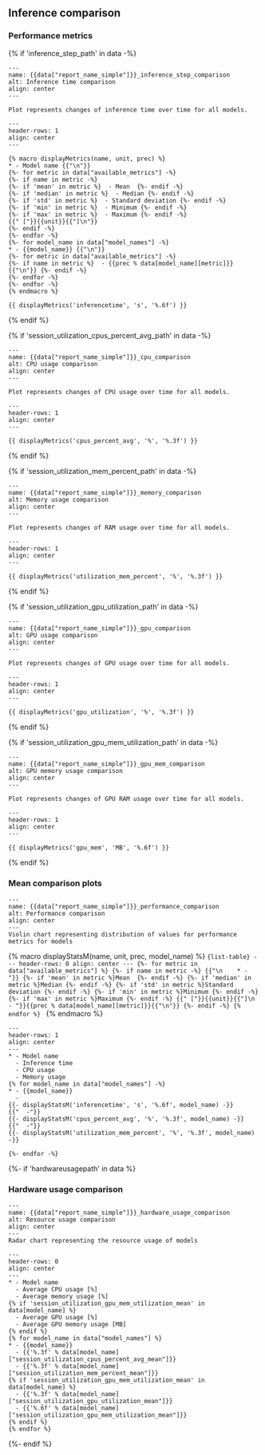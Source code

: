 ## Inference comparison

### Performance metrics

{% if 'inference_step_path' in data -%}
```{figure} {{data["inference_step_path"]}}
---
name: {{data["report_name_simple"]}}_inference_step_comparison
alt: Inference time comparison
align: center
---

Plot represents changes of inference time over time for all models.
```

```{list-table} Summary of inference time metrics for models
---
header-rows: 1
align: center
---

{% macro displayMetrics(name, unit, prec) %}
* - Model name {{"\n"}}
{%- for metric in data["available_metrics"] -%}
{%- if name in metric -%}
{%- if 'mean' in metric %}  - Mean  {%- endif -%}
{%- if 'median' in metric %}  - Median {%- endif -%}
{%- if 'std' in metric %}  - Standard deviation {%- endif -%}
{%- if 'min' in metric %}  - Minimum {%- endif -%}
{%- if 'max' in metric %}  - Maximum {%- endif -%}
{{" ["}}{{unit}}{{"]\n"}}
{%- endif -%}
{%- endfor -%}
{%- for model_name in data["model_names"] -%}
* - {{model_name}} {{"\n"}}
{%- for metric in data["available_metrics"] -%}
{%- if name in metric %}  - {{prec % data[model_name][metric]}}{{"\n"}} {%- endif -%}
{%- endfor -%}
{%- endfor -%}
{% endmacro %}

{{ displayMetrics('inferencetime', 's', '%.6f') }}

```
{% endif %}

{% if 'session_utilization_cpus_percent_avg_path' in data -%}
```{figure} {{data["session_utilization_cpus_percent_avg_path"]}}
---
name: {{data["report_name_simple"]}}_cpu_comparison
alt: CPU usage comparison
align: center
---

Plot represents changes of CPU usage over time for all models.
```

```{list-table} Summary of CPU usage metrics for models
---
header-rows: 1
align: center
---

{{ displayMetrics('cpus_percent_avg', '%', '%.3f') }}
```
{% endif %}

{% if 'session_utilization_mem_percent_path' in data -%}
```{figure} {{data["session_utilization_mem_percent_path"]}}
---
name: {{data["report_name_simple"]}}_memory_comparison
alt: Memory usage comparison
align: center
---

Plot represents changes of RAM usage over time for all models.
```
```{list-table} Summary of RAM usage metrics for models
---
header-rows: 1
align: center
---

{{ displayMetrics('utilization_mem_percent', '%', '%.3f') }}
```
{% endif %}

{% if 'session_utilization_gpu_utilization_path' in data -%}
```{figure} {{data["session_utilization_gpu_utilization_path"]}}
---
name: {{data["report_name_simple"]}}_gpu_comparison
alt: GPU usage comparison
align: center
---

Plot represents changes of GPU usage over time for all models.
```
```{list-table} Summary of GPU usage metrics for models
---
header-rows: 1
align: center
---

{{ displayMetrics('gpu_utilization', '%', '%.3f') }}
```
{% endif %}

{% if 'session_utilization_gpu_mem_utilization_path' in data -%}
```{figure} {{data["session_utilization_gpu_mem_utilization_path"]}}
---
name: {{data["report_name_simple"]}}_gpu_mem_comparison
alt: GPU memory usage comparison
align: center
---

Plot represents changes of GPU RAM usage over time for all models.
```
```{list-table} Summary of GPU RAM usage metrics for models
---
header-rows: 1
align: center
---

{{ displayMetrics('gpu_mem', 'MB', '%.6f') }}
```
{% endif %}

### Mean comparison plots

```{figure} {{data["meanperformancepath"]}}
---
name: {{data["report_name_simple"]}}_performance_comparison
alt: Performance comparison
align: center
---
Violin chart representing distribution of values for performance metrics for models
```
{% macro displayStatsM(name, unit, prec, model_name) %}
    ```{list-table}
    ---
    header-rows: 0
    align: center
    ---
{%- for metric in data["available_metrics"] %}
{%- if name in metric -%} {{"\n    * - "}}
{%- if 'mean' in metric %}Mean  {%- endif -%}
{%- if 'median' in metric %}Median {%- endif -%}
{%- if 'std' in metric %}Standard deviation {%- endif -%}
{%- if 'min' in metric %}Minimum {%- endif -%}
{%- if 'max' in metric %}Maximum {%- endif -%}
{{" ["}}{{unit}}{{"]\n      - "}}{{prec % data[model_name][metric]}}{{"\n"}}
{%- endif -%}
{% endfor %}
    ```
{% endmacro %}

```{list-table} Performance metric for models
---
header-rows: 1
align: center
---
* - Model name
  - Inference time
  - CPU usage
  - Memory usage
{% for model_name in data["model_names"] -%}
* - {{model_name}}
  -
{{- displayStatsM('inferencetime', 's', '%.6f', model_name) -}}
{{"  -"}}
{{- displayStatsM('cpus_percent_avg', '%', '%.3f', model_name) -}}
{{"  -"}}
{{- displayStatsM('utilization_mem_percent', '%', '%.3f', model_name) -}}

{%- endfor -%}
```

{%- if 'hardwareusagepath' in data %}
### Hardware usage comparison

```{figure} {{data["hardwareusagepath"]}}
---
name: {{data["report_name_simple"]}}_hardware_usage_comparison
alt: Resource usage comparison
align: center
---
Radar chart representing the resource usage of models
```
```{list-table} Hardware usage statistics
---
header-rows: 0
align: center
---
* - Model name
  - Average CPU usage [%]
  - Average memory usage [%]
{% if 'session_utilization_gpu_mem_utilization_mean' in data[model_name] %}
  - Average GPU usage [%]
  - Average GPU memory usage [MB]
{% endif %}
{% for model_name in data["model_names"] %}
* - {{model_name}}
  - {{'%.3f' % data[model_name]["session_utilization_cpus_percent_avg_mean"]}}
  - {{'%.3f' % data[model_name]["session_utilization_mem_percent_mean"]}}
{% if 'session_utilization_gpu_mem_utilization_mean' in data[model_name] %}
  - {{'%.3f' % data[model_name]["session_utilization_gpu_utilization_mean"]}}
  - {{'%.6f' % data[model_name]["session_utilization_gpu_mem_utilization_mean"]}}
{% endif %}
{% endfor %}
```
{%- endif %}


